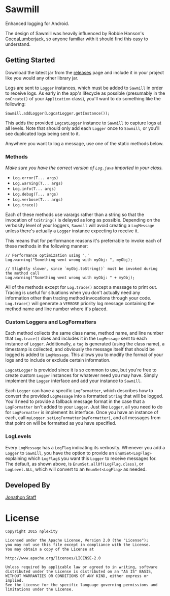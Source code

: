 # Sawmill

Enhanced logging for Android.

The design of Sawmill was heavily influenced by Robbie Hanson's [CocoaLumberjack](https://github.com/CocoaLumberjack/CocoaLumberjack), so anyone familiar with it should find this easy to understand.

## Getting Started

Download the latest jar from the [releases](https://github.com/nplexity/sawmill/releases) page and include it in your project like you would any other library jar.

Logs are sent to `Logger` instances, which must be added to `Sawmill` in order to receive logs.  As early in the app's lifecycle as possible (presumably in the `onCreate()` of your `Application` class), you'll want to do something like the following:

```
Sawmill.addLogger(LogcatLogger.getInstance());
```

This adds the provided `LogcatLogger` instance to `Sawmill` to capture logs at all levels.  Note that should only add each `Logger` once to `Sawmill`, or you'll see duplicated logs being sent to it.

Anywhere you want to log a message, use one of the static methods below.

### Methods

*Make sure you have the correct version of `Log.java` imported in your class.*

- `Log.error(T... args)`
- `Log.warning(T... args)`
- `Log.info(T... args)`
- `Log.debug(T... args)`
- `Log.verbose(T... args)`
- `Log.trace()`

Each of these methods use varargs rather than a string so that the invocation of `toString()` is delayed as long as possible.  Depending on the verbosity level of your loggers, `Sawmill` will avoid creating a `LogMessage` unless there's actually a `Logger` instance expecting to receive it.

This means that for performance reasons it's preferrable to invoke each of these methods in the following manner:

```
// Performance optimization using ','
Log.warning("Something went wrong with myObj: ", myObj);

// Slightly slower, since `myObj.toString()` must be invoked during the method call
Log.warning("Something went wrong with myObj: " + myObj);
```

All of the methods except for `Log.trace()` accept a message to print out.  Tracing is useful for situations when you don't actually need any information other than tracing method invocations through your code.  `Log.trace()` will generate a `VERBOSE` priority log message containing the method name and line number where it's placed.

### Custom Loggers and LogFormatters

Each method collects the same class name, method name, and line number that `Log.trace()` does and includes it in the `LogMessage` sent to each instance of `Logger`.  Additionally, a `tag` is generated (using the class name), a timestamp is collected, and obviously the message itself that should be logged is added to `LogMessage`.  This allows you to modify the format of your logs and to include or exclude certain information.

`LogcatLogger` is provided since it is so common to use, but you're free to create custom `Logger` instances for whatever need you may have.  Simply implement the `Logger` interface and add your instance to `Sawmill`.

Each `Logger` can have a specific `LogFormatter`, which describes how to convert the provided `LogMessage` into a formatted `String` that will be logged.  You'll need to provide a fallback message format in the case that a `LogFormatter` isn't added to your `Logger`.  Just like `Logger`, all you need to do for `LogFormatter` is implement its interface.  Once you have an instance of each, call `myLogger.setLogFormatter(myFormatter)`, and all messages from that point on will be formatted as you have specified.

### LogLevels

Every `LogMessage` has a `LogFlag` indicating its verbosity.  Whenever you add a `Logger` to `Sawmill`, you have the option to provide an `EnumSet<LogFlag>` explaining which `LogFlag`s you want this `Logger` to receive messages for.  The default, as shown above, is `EnumSet.allOf(LogFlag.class)`, or `LogLevel.ALL`, which will convert to an `EnumSet<LogFlag>` as needed.

## Developed By

[Jonathon Staff](http://jonathonstaff.com)

# License

    Copyright 2015 nplexity

    Licensed under the Apache License, Version 2.0 (the "License");
    you may not use this file except in compliance with the License.
    You may obtain a copy of the License at

    http://www.apache.org/licenses/LICENSE-2.0

    Unless required by applicable law or agreed to in writing, software
    distributed under the License is distributed on an "AS IS" BASIS,
    WITHOUT WARRANTIES OR CONDITIONS OF ANY KIND, either express or implied.
    See the License for the specific language governing permissions and
    limitations under the License.
